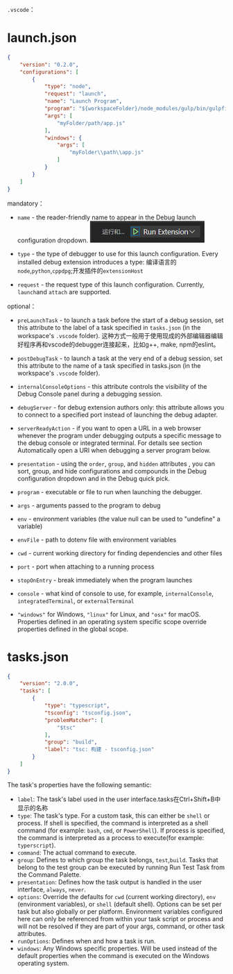 `.vscode`：

# launch.json
```json
{
    "version": "0.2.0",
    "configurations": [
        {
            "type": "node",
            "request": "launch",
            "name": "Launch Program",
            "program": "${workspaceFolder}/node_modules/gulp/bin/gulpfile.js",
            "args": [
                "myFolder/path/app.js"
            ],
            "windows": {
                "args": [
                    "myFolder\\path\\app.js"
                ]
            }
        }
    ]
}
```
mandatory：
- `name` - the reader-friendly name to appear in the Debug launch configuration dropdown.
![](2022-01-05-16-36-29.png)

- `type` - the type of debugger to use for this launch configuration. Every installed debug extension introduces a type: 编译语言的`node`,`python`,`cppdpg`;开发插件的`extensionHost`

- `request` - the request type of this launch configuration. Currently, `launch`and `attach` are supported.

optional：

- `preLaunchTask` - to launch a task before the start of a debug session, set this attribute to the label of a task specified in `tasks.json` (in the workspace's `.vscode` folder). 这种方式一般用于使用现成的外部编辑器编辑好程序再和vscode的debugger连接起来，比如g++, make, npm的eslint。
- `postDebugTask` - to launch a task at the very end of a debug session, set this attribute to the name of a task specified in tasks.json (in the workspace's `.vscode` folder).
- `internalConsoleOptions` - this attribute controls the visibility of the Debug Console panel during a debugging session.
- `debugServer` - for debug extension authors only: this attribute allows you to connect to a specified port instead of launching the debug adapter.
- `serverReadyAction` - if you want to open a URL in a web browser whenever the program under debugging outputs a specific message to the debug console or integrated terminal. For details see section Automatically open a URI when debugging a server program below.
- `presentation` - using the `order`, `group`, and `hidden` attributes , you can sort, group, and hide configurations and compounds in the Debug configuration dropdown and in the Debug quick pick.

- `program` - executable or file to run when launching the debugger.
- `args` - arguments passed to the program to debug
- `env` - environment variables (the value null can be used to "undefine" a variable)
- `envFile` - path to dotenv file with environment variables
- `cwd` - current working directory for finding dependencies and other files
- `port` - port when attaching to a running process
- `stopOnEntry` - break immediately when the program launches
- `console` - what kind of console to use, for example, `internalConsole`, `integratedTerminal`, or `externalTerminal`
- `"windows"` for Windows, `"linux"` for Linux, and `"osx"` for macOS. Properties defined in an operating system specific scope override properties defined in the global scope.

# tasks.json

```json
{
    "version": "2.0.0",
    "tasks": [
        {
            "type": "typescript",
            "tsconfig": "tsconfig.json",
            "problemMatcher": [
                "$tsc"
            ],
            "group": "build",
            "label": "tsc: 构建 - tsconfig.json"
        }
    ]
}
```

The task's properties have the following semantic:

- `label`: The task's label used in the user interface.tasks在Ctrl+Shift+B中显示的名称
- `type`: The task's type. For a custom task, this can either be `shell` or process. If shell is specified, the command is interpreted as a shell command (for example: `bash`, `cmd`, or `PowerShell`). If process is specified, the command is interpreted as a process to execute(for example: `typerscript`).
- `command`: The actual command to execute.
- `group`: Defines to which group the task belongs, `test`,`build`. Tasks that belong to the test group can be executed by running Run Test Task from the Command Palette.
- `presentation`: Defines how the task output is handled in the user interface, `always`, `never`.
- `options`: Override the defaults for `cwd` (current working directory), `env` (environment variables), or `shell` (default shell). Options can be set per task but also globally or per platform. Environment variables configured here can only be referenced from within your task script or process and will not be resolved if they are part of your args, command, or other task attributes.
- `runOptions`: Defines when and how a task is run.
- `windows`: Any Windows specific properties. Will be used instead of the default properties when the command is executed on the Windows operating system.